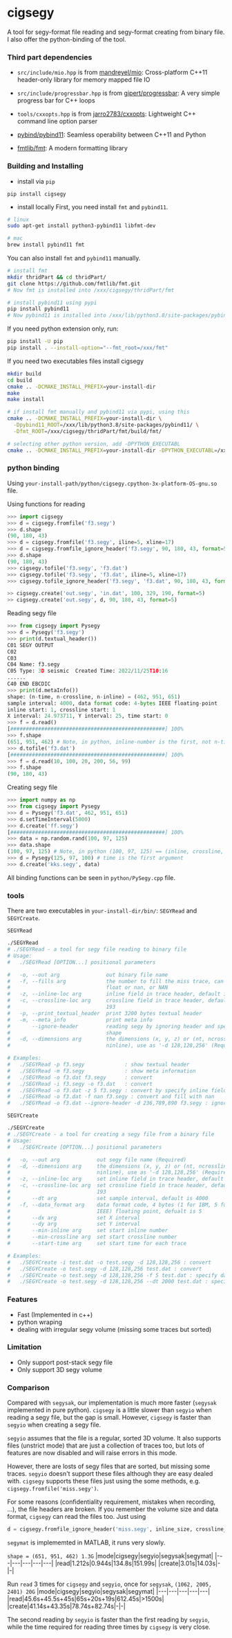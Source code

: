 # cigsegy

A tool for segy-format file reading and segy-format creating from binary file.
I also offer the python-binding of the tool.

### Third part dependencies

- `src/include/mio.hpp` is from [mandreyel/mio](https://github.com/mandreyel/mio): Cross-platform C++11 header-only library for memory mapped file IO

- `src/include/progressbar.hpp` is from [gipert/progressbar](https://github.com/gipert/progressbar): A very simple progress bar for C++ loops

- `tools/cxxopts.hpp` is from [jarro2783/cxxopts](https://github.com/jarro2783/cxxopts): Lightweight C++ command line option parser

- [pybind/pybind11](https://github.com/pybind/pybind11): Seamless operability between C++11 and Python

- [fmtlib/fmt](https://github.com/fmtlib/fmt): A modern formatting library

### Building and Installing

- install via `pip`

```
pip install cigsegy
```

- install locally
First, you need install `fmt` and `pybind11`.
```bash
# linux
sudo apt-get install python3-pybind11 libfmt-dev

# mac
brew install pybind11 fmt
```
You can also install `fmt` and `pybind11` manually.
```bash
# install fmt
mkdir thridPart && cd thridPart/
git clone https://github.com/fmtlib/fmt.git
# Now fmt is installed into /xxx/cigsegy/thridPart/fmt

# install pybind11 using pypi
pip install pybind11
# Now pybind11 is installed into /xxx/lib/python3.8/site-packages/pybind11/
```

If you need python extension only, run:
```bash
pip install -U pip
pip install . --install-option="--fmt_root=/xxx/fmt"
```

If you need two executables files
install cigsegy
```bash
mkdir build
cd build
cmake .. -DCMAKE_INSTALL_PREFIX=your-install-dir
make
make install

# if install fmt manually and pybind11 via pypi, using this
cmake .. -DCMAKE_INSTALL_PREFIX=your-install-dir \
  -Dpybind11_ROOT=/xxx/lib/python3.8/site-packages/pybind11/ \
  -Dfmt_ROOT=/xxx/cigsegy/thridPart/fmt/build/fmt/

# selecting other python version, add -DPYTHON_EXECUTABL
cmake .. -DCMAKE_INSTALL_PREFIX=your-install-dir -DPYTHON_EXECUTABL=/xxx/bin/python -DPYTHON_LIBRARIES=/xxx/lib/
```

### python binding
Using `your-install-path/python/cigsegy.cpython-3x-platform-OS-gnu.so` file.

Using functions for reading
```python
>>> import cigsegy
>>> d = cigsegy.fromfile('f3.segy')
>>> d.shape
(90, 180, 43)
>>> d = cigsegy.fromfile('f3.segy', iline=5, xline=17)
>>> d = cigsegy.fromfile_ignore_header('f3.segy', 90, 180, 43, format=5)
>>> d.shape
(90, 180, 43)
>>> cigsegy.tofile('f3.segy', 'f3.dat')
>>> cigsegy.tofile('f3.segy', 'f3.dat', iline=5, xline=17)
>>> cigsegy.tofile_ignore_header('f3.segy', 'f3.dat', 90, 180, 43, format=5)

>> cigsegy.create('out.segy', 'in.dat', 100, 329, 190, format=5)
>> cigsegy.create('out.segy', d, 90, 180, 43, format=5)
```

Reading segy file
```python
>>> from cigsegy import Pysegy
>>> d = Pysegy('f3.segy')
>>> print(d.textual_header())
C01 SEGY OUTPUT                    
C02                     
C03                                                                             
C04 Name: f3.segy                                                               
C05 Type: 3D seismic  Created Time: 2022/11/25T10:16                            
......
C40 END EBCDIC
>>> print(d.metaInfo())
shape: (n-time, n-crossline, n-inline) = (462, 951, 651)
sample interval: 4000, data format code: 4-bytes IEEE floating-point
inline start: 1, crossline start: 1
X interval: 24.973711, Y interval: 25, time start: 0
>>> f = d.read()
[##################################################] 100%
>>> f.shape
(651, 951, 462) # Note, in python, inline-number is the first, not n-time
>>> d.tofile('f3.dat')
[##################################################] 100%
>>> f = d.read(10, 100, 20, 200, 56, 99)
>>> f.shape
(90, 180, 43)
```

Creating segy file
```python
>>> import numpy as np
>>> from cigsegy import Pysegy
>>> d = Pysegy('f3.dat', 462, 951, 651)
>>> d.setTimeInterval(5000)
>>> d.create('ff.segy')
[##################################################] 100%
>>> data = np.random.rand(100, 97, 125)
>>> data.shape
(100, 97, 125) # Note, in python (100, 97, 125) == (inline, crossline, time)
>>> d = Pysegy(125, 97, 100) # time is the first argument
>>> d.create('kks.segy', data)
```

All binding functions can be seen in `python/PySegy.cpp` file.


### tools
There are two executables in `your-install-dir/bin/`: `SEGYRead` and `SEGYCreate`.

`SEGYRead`
```bash
./SEGYRead
# ./SEGYRead - a tool for segy file reading to binary file
# Usage:
#   ./SEGYRead [OPTION...] positional parameters

#   -o, --out arg               out binary file name
#   -f, --fills arg             the number to fill the miss trace, can be any 
#                               float or nan, or NAN
#   -z, --inline-loc arg        inline field in trace header, default is 189
#   -c, --crossline-loc arg     crossline field in trace header, default is 
#                               193
#   -p, --print_textual_header  print 3200 bytes textual header
#   -m, --meta_info             print meta info
#       --ignore-header         reading segy by ignoring header and specify 
#                               shape
#   -d, --dimensions arg        the dimensions (x, y, z) or (nt, ncrossline, 
#                               ninline), use as '-d 128,128,256' (Required)

# Examples:
#   ./SEGYRead -p f3.segy             : show textual header
#   ./SEGYRead -m f3.segy             : show meta information
#   ./SEGYRead -o f3.dat f3.segy      : convert
#   ./SEGYRead -i f3.segy -o f3.dat   : convert
#   ./SEGYRead -o f3.dat -z 5 f3.segy : convert by specify inline field
#   ./SEGYRead -o f3.dat -f nan f3.segy : convert and fill with nan
#   ./SEGYRead -o f3.dat --ignore-header -d 236,789,890 f3.segy : ignore header and specify shape
```

`SEGYCreate`
```bash
./SEGYCreate
# ./SEGYCreate - a tool for creating a segy file from a binary file
# Usage:
#   ./SEGYCreate [OPTION...] positional parameters

#   -o, --out arg            out segy file name (Required)
#   -d, --dimensions arg     the dimensions (x, y, z) or (nt, ncrossline, 
#                            ninline), use as '-d 128,128,256' (Required)
#   -z, --inline-loc arg     set inline field in trace header, default is 189
#   -c, --crossline-loc arg  set crossline field in trace header, default is 
#                            193
#       --dt arg             set sample interval, default is 4000
#   -f, --data_format arg    data format code, 4 bytes (1 for IBM, 5 for 
#                            IEEE) floating point, defualt is 5
#       --dx arg             set X interval
#       --dy arg             set Y interval
#       --min-inline arg     set start inline number
#       --min-crossline arg  set start crossline number
#       --start-time arg     set start time for each trace

# Examples:
#   ./SEGYCreate -i test.dat -o test.segy -d 128,128,256 : convert
#   ./SEGYCreate -o test.segy -d 128,128,256 test.dat : convert
#   ./SEGYCreate -o test.segy -d 128,128,256 -f 5 test.dat : specify data format
#   ./SEGYCreate -o test.segy -d 128,128,256 --dt 2000 test.dat : specify time interval
```


### Features
- Fast (Implemented in c++)
- python wraping
- dealing with irregular segy volume (missing some traces but sorted)

### Limitation

- Only support post-stack segy file
- Only support 3D segy volume

### Comparison

Compared with `segysak`, our implementation is much more faster (`segysak` implemented in pure python).
`cigsegy` is a little slower than `segyio` when reading a segy file, but the gap is small. However,
`cigsegy` is faster than `segyio` when creating a segy file.

`segyio` assumes that the file is a regular, sorted 3D volume.
It also supports files (unstrict mode) that are just a collection of traces too,
but lots of features are now disabled and will raise errors in this mode.

However, there are losts of segy files that are sorted, but missing some traces.
`segyio` doesn't support these files although they are easy dealed with.
`cigsegy` supports these files just using the some methods, e.g. `cigsegy.fromfile('miss.segy')`.

For some reasons (confidentiality requirement, mistakes when recording, ...), 
the file headers are broken. If you remember the volume size and data format, 
`cigsegy` can read the files too. Just using 
```python
d = cigsegy.fromfile_ignore_header('miss.segy', inline_size, crossline_size, time, dformat)
```

`segymat` is implememted in MATLAB, it runs very slowly.

`shape = (651, 951, 462) 1.3G`
|mode|cigsegy|segyio|segysak|segymat|
|---|---|---|---|---|
|read|1.212s|0.944s|134.8s|151.99s|
|create|3.01s|14.03s|-|-|



Run `read` 3 times for `cigsegy` and `segyio`, 
once for `segysak`, 
`(1062, 2005, 2401) 20G` 
|mode|cigsegy|segyio|segysak|segymat|
|---|---|---|---|---|
|read|45.6s+45.5s+45s|65s+20s+19s|612.45s|>1500s|
|create|41.14s+43.35s|78.74s+82.74s|-|-|

The second reading by `segyio` is faster than the first reading by `segyio`, 
while the time required for reading three times by `cigsegy` is very close.